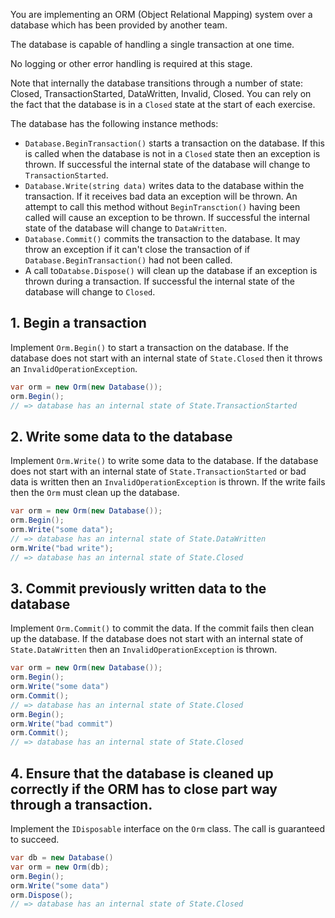 You are implementing an ORM (Object Relational Mapping) system over a database which has been provided by another team.

The database is capable of handling a single transaction at one time.

No logging or other error handling is required at this stage.

Note that internally the database transitions through a number of state: Closed, TransactionStarted, DataWritten, Invalid, Closed. You can rely on the fact that the database is in a `Closed` state at the start of each exercise.

The database has the following instance methods:

- `Database.BeginTransaction()` starts a transaction on the database. If this is called when the database is not in a `Closed` state then an exception is thrown. If successful the internal state of the database will change to `TransactionStarted`.
- `Database.Write(string data)` writes data to the database within the transaction. If it receives bad data an exception will be thrown. An attempt to call this method without `BeginTransction()` having been called will cause an exception to be thrown. If successful the internal state of the database will change to `DataWritten`.
- `Database.Commit()` commits the transaction to the database. It may throw an exception if it can't close the transaction of if `Database.BeginTransaction()` had not been called.
- A call to`Databse.Dispose()` will clean up the database if an exception is thrown during a transaction. If successful the internal state of the database will change to `Closed`.

## 1. Begin a transaction

Implement `Orm.Begin()` to start a transaction on the database. If the database does not start with an internal state of `State.Closed` then it throws an `InvalidOperationException`.

```csharp
var orm = new Orm(new Database());
orm.Begin();
// => database has an internal state of State.TransactionStarted
```

## 2. Write some data to the database

Implement `Orm.Write()` to write some data to the database. If the database does not start with an internal state of `State.TransactionStarted` or bad data is written then an `InvalidOperationException` is thrown. If the write fails then the `Orm` must clean up the database.

```csharp
var orm = new Orm(new Database());
orm.Begin();
orm.Write("some data");
// => database has an internal state of State.DataWritten
orm.Write("bad write");
// => database has an internal state of State.Closed
```

## 3. Commit previously written data to the database

Implement `Orm.Commit()` to commit the data. If the commit fails then clean up the database. If the database does not start with an internal state of `State.DataWritten` then an `InvalidOperationException` is thrown.

```csharp
var orm = new Orm(new Database());
orm.Begin();
orm.Write("some data")
orm.Commit();
// => database has an internal state of State.Closed
orm.Begin();
orm.Write("bad commit")
orm.Commit();
// => database has an internal state of State.Closed
```

## 4. Ensure that the database is cleaned up correctly if the ORM has to close part way through a transaction.

Implement the `IDisposable` interface on the `Orm` class. The call is guaranteed to succeed.

```csharp
var db = new Database()
var orm = new Orm(db);
orm.Begin();
orm.Write("some data")
orm.Dispose();
// => database has an internal state of State.Closed
```
